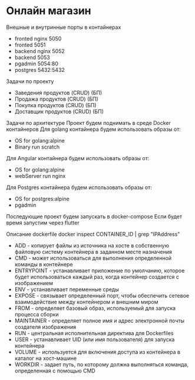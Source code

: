 # Онлайн магазин
Внешные и внутринные порты в контайнерах
- fronted nginx 5050
- fronted 5051
- backend nginx 5052
- backend 5053
- pgadmin 5054:80
- postgres 5432:5432 

Задачи по проекту
- Заведения продуктов (CRUD) (БП)
- Продажа продуктов (CRUD) (БП)
- Покупка продуктов (CRUD) (БП)
- Доставщик продуктов (CRUD) (БП)

Задачи по архитектуре
Проект будем поднимать в среде Docker контайнеров
Для golang контайнера будем использовать образы от:
- OS for golang:alpine
- Binary run scratch

Для Angular контайнера будем использовать образы от:
- OS for golang:alpine
- webServer run nginx

Для Postgres контайнера будем использовать образы от:
- OS for postgres:alpine
- pgadmin

Последующие проект будем запускать в docker-compose
Если будет время запустим через flutter

Описание dockerfile
docker inspect CONTAINER_ID | grep "IPAddress"
- ADD - копирует файлы из источника на хосте в собственную файловую систему контейнера в заданном месте назначения
- CMD - может использоваться для выполнения определенной команды в контейнере
- ENTRYPOINT - устанавливает приложение по умолчанию, которое будет использоваться каждый раз, когда контейнер создается с изображением
- ENV - устанавливает переменные среды
- EXPOSE - связывает определенный порт, чтобы обеспечить сетевое взаимодействие между контейнером и внешним миром
- FROM - определяет базовый образ, используемый для запуска процесса сборки
- MAINTAINER - определяет полное имя и адрес электронной почты создателя изображения
- RUN - центральная исполнительная директива для Dockerfiles
- USER - устанавливает UID (или имя пользователя) для запуска контейнера
- VOLUME - используется для включения доступа из контейнера в каталог на хост-машине
- WORKDIR - задает путь, по которому должна выполняться команда, определенная с помощью CMD